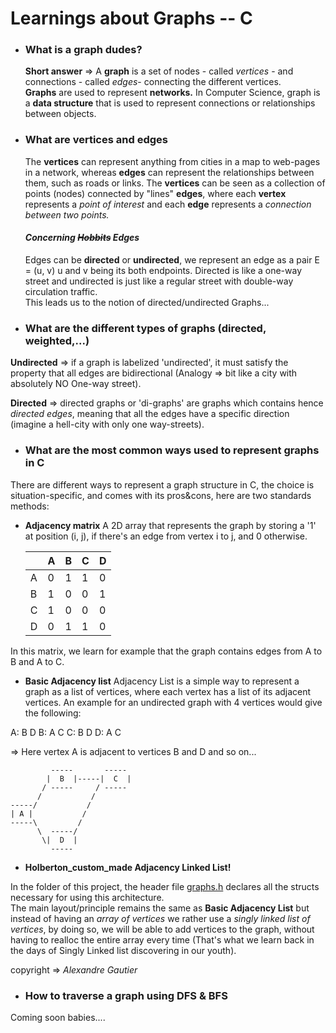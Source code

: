 # **Learnings about Graphs -- C**

- ### **What is a graph dudes?**

  **Short answer** => A **graph** is a set of nodes - called <i>vertices</i> - and connections - called <i>edges</i>- connecting the different vertices. <br>
  **Graphs** are used to represent **networks.**
  In Computer Science, graph is a **data structure** that is used to represent connections or relationships between objects.

- ### **What are vertices and edges**

  The **vertices** can represent anything from cities in a map to web-pages in a network, whereas **edges** can represent the relationships between them, such as roads or links.
  The **vertices** can be seen as a collection of points (nodes) connected by "lines" **edges**, where each **vertex** represents a <i>point of interest</i> and each **edge** represents a <i>connection between two points.</i>

  #### <i><strong>Concerning <s>Hobbits</s> Edges</strong></i> <br>

  Edges can be **directed** or **undirected**, we represent an edge as a pair E = (u, v) u and v being its both endpoints. Directed is like a one-way street and undirected is just like a regular street with double-way circulation traffic. <br>
  This leads us to the notion of directed/undirected Graphs...

- ### **What are the different types of graphs (directed, weighted,...)**

**Undirected** => if a graph is labelized 'undirected', it must satisfy the property that all edges are bidirectional (Analogy => bit like a city with absolutely NO One-way street).

**Directed** => directed graphs or 'di-graphs' are graphs which contains hence <i>directed edges</i>, meaning that all the edges have a specific direction
(imagine a hell-city with only one way-streets).

- ### **What are the most common ways used to represent graphs in C**

There are different ways to represent a graph structure in C, the choice is situation-specific, and comes with its pros&cons, here are two standards methods:

- **Adjacency matrix**
 A 2D array that represents the graph by storing a '1' at position (i, j), if there's an edge from vertex i to j, and 0 otherwise. <br>

  |            |   A  |  B  |  C  |  D  |
  | -----------| ---- | ----| ----| ----|
  |   A        |  0   |  1  |  1  |  0  |
  |  B         |  1   |  0  |  0  |  1  |
  |  C         |  1   |  0  |  0  |  0  |
  |  D         |  0   |  1  |  1  |  0  |

In this matrix, we learn for example that the graph contains edges from A to B and A to C.

- **Basic Adjacency list**
Adjacency List is a simple way to represent a graph as a list of vertices, where each vertex has a list of its adjacent vertices. An example for an undirected graph with 4 vertices would give the following: <br>

A: B D
B: A C
C: B D
D: A C

=> Here vertex A is adjacent to vertices B and D and so on...

```
         -----       -----
        |  B  |-----|  C  |
       / -----     / -----
      /           /
-----/           /
| A |           /
-----\         /
      \  -----/
       \|  D  |
         -----

```

- **Holberton_custom_made Adjacency Linked List!**

In the folder of this project, the header file [graphs.h](./graphs.h) declares all the structs necessary for using this architecture. <br>
The main layout/principle remains the same as **Basic Adjacency List** but instead of having an <i>array of vertices</i> we rather use a <i>singly linked list of vertices</i>, by doing so, we will be able to add vertices to the graph, without having to realloc the entire array every time (That's what we learn back in the days of Singly Linked list discovering in our youth).

copyright => <i>Alexandre Gautier</i>


- ### **How to traverse a graph using DFS & BFS**

Coming soon babies....
